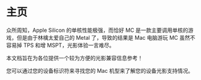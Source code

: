 # 主页

众所周知，Apple Silicon 的单核性能极强，而恰好 MC 是一款主要调用单核的游戏，但是由于林檎太爱自己的 Metal 了，导致的结果是 Mac 电脑游玩 MC 虽然不容易掉 TPS 和增 MSPT，光影体验一言难尽。

本文档旨在为各位提供一个较为方便的光影兼容信息参考！

您可以通过您的设备标识符来寻找您的 Mac 机型来了解您的设备光影支持情况。